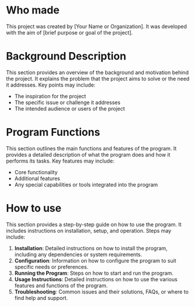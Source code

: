 # Who made

This project was created by [Your Name or Organization]. It was developed with the aim of [brief purpose or goal of the project].

# Background Description

This section provides an overview of the background and motivation behind the project. It explains the problem that the project aims to solve or the need it addresses. Key points may include:

- The inspiration for the project
- The specific issue or challenge it addresses
- The intended audience or users of the project

# Program Functions

This section outlines the main functions and features of the program. It provides a detailed description of what the program does and how it performs its tasks. Key features may include:

- Core functionality
- Additional features
- Any special capabilities or tools integrated into the program

# How to use

This section provides a step-by-step guide on how to use the program. It includes instructions on installation, setup, and operation. Steps may include:

1. **Installation**: Detailed instructions on how to install the program, including any dependencies or system requirements.
2. **Configuration**: Information on how to configure the program to suit specific needs or preferences.
3. **Running the Program**: Steps on how to start and run the program.
4. **Usage Instructions**: Detailed instructions on how to use the various features and functions of the program.
5. **Troubleshooting**: Common issues and their solutions, FAQs, or where to find help and support.
